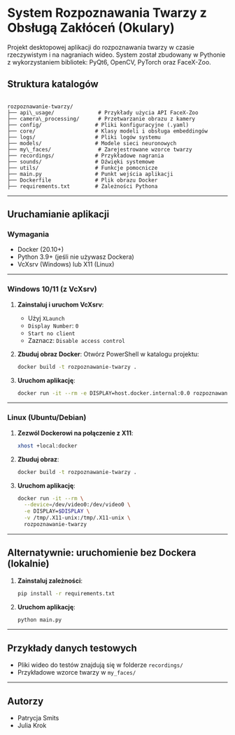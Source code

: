 
# System Rozpoznawania Twarzy z Obsługą Zakłóceń (Okulary)

Projekt desktopowej aplikacji do rozpoznawania twarzy w czasie rzeczywistym i na nagraniach wideo. System został zbudowany w Pythonie z wykorzystaniem bibliotek: PyQt6, OpenCV, PyTorch oraz FaceX-Zoo.

## Struktura katalogów

```

rozpoznawanie-twarzy/
├── api\_usage/              # Przykłady użycia API FaceX-Zoo
├── camera\_processing/      # Przetwarzanie obrazu z kamery
├── config/                 # Pliki konfiguracyjne (.yaml)
├── core/                   # Klasy modeli i obsługa embeddingów
├── logs/                   # Pliki logów systemu
├── models/                 # Modele sieci neuronowych
├── my\_faces/               # Zarejestrowane wzorce twarzy
├── recordings/             # Przykładowe nagrania
├── sounds/                 # Dźwięki systemowe
├── utils/                  # Funkcje pomocnicze
├── main.py                 # Punkt wejścia aplikacji
├── Dockerfile              # Plik obrazu Docker
├── requirements.txt        # Zależności Pythona
```
---

## Uruchamianie aplikacji

### Wymagania

- Docker (20.10+)
- Python 3.9+ (jeśli nie używasz Dockera)
- VcXsrv (Windows) lub X11 (Linux)

---

### Windows 10/11 (z VcXsrv)

1. **Zainstaluj i uruchom VcXsrv**:
   - Użyj `XLaunch`
   - `Display Number`: `0`
   - `Start no client`
   - Zaznacz: `Disable access control`

2. **Zbuduj obraz Docker**:
   Otwórz PowerShell w katalogu projektu:

   ```bash
   docker build -t rozpoznawanie-twarzy .
    ```

3. **Uruchom aplikację**:

   ```bash
   docker run -it --rm -e DISPLAY=host.docker.internal:0.0 rozpoznawanie-twarzy
   ```

---

### Linux (Ubuntu/Debian)

1. **Zezwól Dockerowi na połączenie z X11**:

   ```bash
   xhost +local:docker
   ```

2. **Zbuduj obraz**:

   ```bash
   docker build -t rozpoznawanie-twarzy .
   ```

3. **Uruchom aplikację**:

   ```bash
   docker run -it --rm \
     --device=/dev/video0:/dev/video0 \
     -e DISPLAY=$DISPLAY \
     -v /tmp/.X11-unix:/tmp/.X11-unix \
     rozpoznawanie-twarzy
   ```

---

## Alternatywnie: uruchomienie bez Dockera (lokalnie)

1. **Zainstaluj zależności**:

   ```bash
   pip install -r requirements.txt
   ```

2. **Uruchom aplikację**:

   ```bash
   python main.py
   ```

---

## Przykłady danych testowych

* Pliki wideo do testów znajdują się w folderze `recordings/`
* Przykładowe wzorce twarzy w `my_faces/`

---

## Autorzy

* Patrycja Smits
* Julia Krok